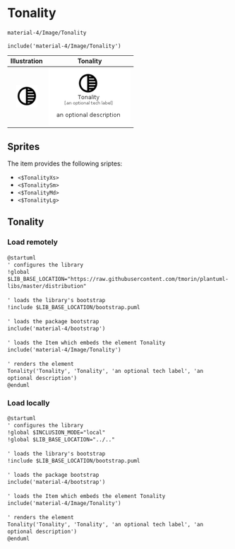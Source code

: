 # Tonality


```text
material-4/Image/Tonality
```

```text
include('material-4/Image/Tonality')
```



| Illustration | Tonality |
| :---: | :---: |
| ![illustration for Illustration](../../material-4/Image/Tonality.png) | ![illustration for Tonality](../../material-4/Image/Tonality.Local.png) |



## Sprites
The item provides the following sriptes:

- `<$TonalityXs>`
- `<$TonalitySm>`
- `<$TonalityMd>`
- `<$TonalityLg>`





## Tonality

### Load remotely
```plantuml
@startuml
' configures the library
!global $LIB_BASE_LOCATION="https://raw.githubusercontent.com/tmorin/plantuml-libs/master/distribution"

' loads the library's bootstrap
!include $LIB_BASE_LOCATION/bootstrap.puml

' loads the package bootstrap
include('material-4/bootstrap')

' loads the Item which embeds the element Tonality
include('material-4/Image/Tonality')

' renders the element
Tonality('Tonality', 'Tonality', 'an optional tech label', 'an optional description')
@enduml
```

### Load locally
```plantuml
@startuml
' configures the library
!global $INCLUSION_MODE="local"
!global $LIB_BASE_LOCATION="../.."

' loads the library's bootstrap
!include $LIB_BASE_LOCATION/bootstrap.puml

' loads the package bootstrap
include('material-4/bootstrap')

' loads the Item which embeds the element Tonality
include('material-4/Image/Tonality')

' renders the element
Tonality('Tonality', 'Tonality', 'an optional tech label', 'an optional description')
@enduml
```

